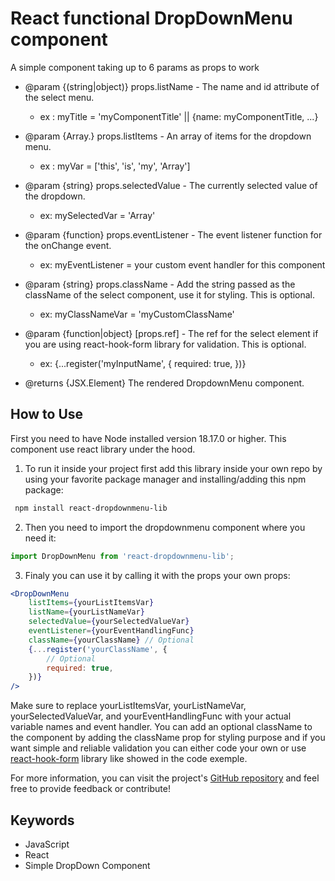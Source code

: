 # React functional DropDownMenu component

A simple component taking up to 6 params as props to work

- @param {(string|object)} props.listName - The name and id attribute of the select menu.

  - ex : myTitle = 'myComponentTitle' || {name: myComponentTitle, ...}

- @param {Array.<string>} props.listItems - An array of items for the dropdown menu.

  - ex : myVar = ['this', 'is', 'my', 'Array']

- @param {string} props.selectedValue - The currently selected value of the dropdown.

  - ex: mySelectedVar = 'Array'

- @param {function} props.eventListener - The event listener function for the onChange event.

  - ex: myEventListener = your custom event handler for this component

- @param {string} props.className - Add the string passed as the className of the select component, use it for styling.
  This is optional.

  - ex: myClassNameVar = 'myCustomClassName'

- @param {function|object} [props.ref] - The ref for the select element if you are using react-hook-form library for validation.
  This is optional.

  - ex: {...register('myInputName', {
    required: true,
    })}

- @returns {JSX.Element} The rendered DropdownMenu component.

## How to Use

First you need to have Node installed version 18.17.0 or higher.
This component use react library under the hood.

1. To run it inside your project first add this library inside your own repo by using your favorite package manager and installing/adding this npm package:

```bash
 npm install react-dropdownmenu-lib
```

2. Then you need to import the dropdownmenu component where you need it:

```js
import DropDownMenu from 'react-dropdownmenu-lib';
```

3. Finaly you can use it by calling it with the props your own props:

```jsx
<DropDownMenu
	listItems={yourListItemsVar}
	listName={yourListNameVar}
	selectedValue={yourSelectedValueVar}
	eventListener={yourEventHandlingFunc}
	className={yourClassName} // Optional
	{...register('yourClassName', {
		// Optional
		required: true,
	})}
/>
```

Make sure to replace yourListItemsVar, yourListNameVar, yourSelectedValueVar, and yourEventHandlingFunc with your actual variable names and event handler.
You can add an optional className to the component by adding the className prop for styling purpose and if you want simple and reliable validation you can either code your own or use [react-hook-form](https://www.react-hook-form.com/get-started) library like showed in the code exemple.

For more information, you can visit the project's [GitHub repository](https://github.com/M-Gweltaz/OC-Project-14-NPM-Lib) and feel free to provide feedback or contribute!

## Keywords

- JavaScript
- React
- Simple DropDown Component
